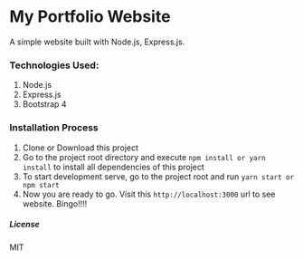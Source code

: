 # My Portfolio Website
A simple website built with Node.js, Express.js.

### Technologies Used: 
1. Node.js 
2. Express.js
3. Bootstrap 4

### Installation Process
1. Clone or Download this project
2. Go to the project root directory and execute `npm install or yarn install` to install all dependencies of this project
8. To start development serve, go to the project root and run `yarn start or npm start`
9. Now you are ready to go. Visit this `http://localhost:3000` url to see website. Bingo!!!!

##### License
MIT
